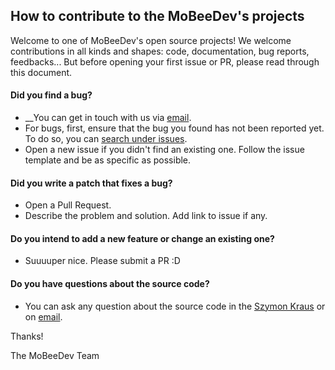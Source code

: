 ## How to contribute to the MoBeeDev's projects

Welcome to one of MoBeeDev's open source projects! We welcome contributions in all kinds and shapes: code, documentation, bug reports, feedbacks... But before opening your first issue or PR, please read through this document.

#### **Did you find a bug?**

* __You can get in touch with us via [email](mailto:mobeedev@mobeedev.com).
* For bugs, first, ensure that the bug you found has not been reported yet. To do so, you can [search under issues](https://github.com/czerwix/SlidingDrawerMenu/issues).
* Open a new issue if you didn't find an existing one. Follow the issue template and be as specific as possible.

#### **Did you write a patch that fixes a bug?**

* Open a Pull Request.
* Describe the problem and solution. Add link to issue if any.

#### **Do you intend to add a new feature or change an existing one?**

* Suuuuper nice. Please submit a PR :D

#### **Do you have questions about the source code?**

* You can ask any question about the source code in the [Szymon Kraus](mailto:czerwiiii@gmail.com) or on [email](mailto:mobeedev@mobeedev.com).

Thanks!

The MoBeeDev Team
